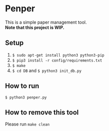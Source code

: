 # Penper
This is a simple paper management tool.  
**Note that this project is WIP.**

## Setup
1. `$ sudo apt-get install python3 python3-pip`
2. `$ pip3 install -r config/requirements.txt`
3. `$ make`
4. `$ cd DB` and `$ python3 init_db.py`

## How to run
```
$ python3 penper.py
```

## How to remove this tool
Please run `make clean`

